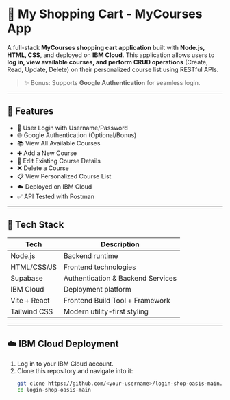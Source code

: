# 🛒 My Shopping Cart - MyCourses App

A full-stack **MyCourses shopping cart application** built with **Node.js, HTML, CSS**, and deployed on **IBM Cloud**. This application allows users to **log in, view available courses, and perform CRUD operations** (Create, Read, Update, Delete) on their personalized course list using RESTful APIs.

> ✨ Bonus: Supports **Google Authentication** for seamless login.

---

## 🚀 Features

- 🔐 User Login with Username/Password  
- 🌐 Google Authentication (Optional/Bonus)  
- 📚 View All Available Courses  
- ➕ Add a New Course  
- 📝 Edit Existing Course Details  
- ❌ Delete a Course  
- 📋 View Personalized Course List  
- ☁️ Deployed on IBM Cloud  
- ✅ API Tested with Postman  

---

## 🧰 Tech Stack

| Tech          | Description                        |
|---------------|------------------------------------|
| Node.js       | Backend runtime                    |
| HTML/CSS/JS   | Frontend technologies              |
| Supabase      | Authentication & Backend Services  |
| IBM Cloud     | Deployment platform                |
| Vite + React  | Frontend Build Tool + Framework    |
| Tailwind CSS  | Modern utility-first styling       |
                        

---

## ☁️ IBM Cloud Deployment

1. Log in to your IBM Cloud account.
2. Clone this repository and navigate into it:
   ```bash
   git clone https://github.com/<your-username>/login-shop-oasis-main.git
   cd login-shop-oasis-main
